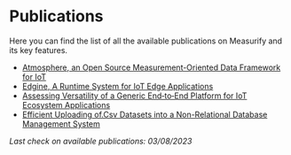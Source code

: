 # Publications

Here you can find the list of all the available publications on Measurify and its key features.

- [Atmosphere, an Open Source Measurement-Oriented Data Framework for IoT](https://ieeexplore.ieee.org/document/9093133)
- [Edgine, A Runtime System for IoT Edge Applications](https://link.springer.com/chapter/10.1007/978-3-030-66729-0_31)
- [Assessing Versatility of a Generic End‐to‐End Platform for IoT Ecosystem Applications](https://www.mdpi.com/1424-8220/22/3/713)
- [Efficient Uploading of.Csv Datasets into a Non-Relational Database Management System](https://link.springer.com/chapter/10.1007/978-3-031-30333-3_2)

_Last check on available publications: 03/08/2023_
